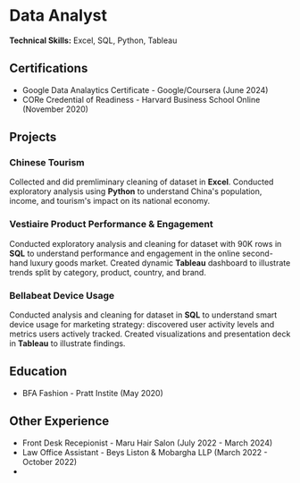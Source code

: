 # Data Analyst

**Technical Skills:** Excel, SQL, Python, Tableau

## Certifications

- Google Data Analaytics Certificate - Google/Coursera (June 2024)
- CORe Credential of Readiness - Harvard Business School Online (November 2020)

## Projects

### Chinese Tourism

Collected and did premliminary cleaning of dataset in **Excel**. Conducted exploratory analysis using **Python** to understand China's population, income, and tourism's impact on its national economy.

### Vestiaire Product Performance & Engagement

Conducted exploratory analysis and cleaning for dataset with 90K rows in **SQL** to understand performance and engagement in the online second-hand luxury goods market. Created dynamic **Tableau** dashboard to illustrate trends split by category, product, country, and brand.

### Bellabeat Device Usage

Conducted analysis and cleaning for dataset in **SQL** to understand smart device usage for marketing strategy: discovered user activity levels and metrics users actively tracked. Created visualizations and presentation deck in **Tableau** to illustrate findings.

## Education

- BFA Fashion - Pratt Instite (May 2020)

## Other Experience

- Front Desk Recepionist - Maru Hair Salon (July 2022 - March 2024)
- Law Office Assistant - Beys Liston & Mobargha LLP (March 2022 - October 2022)
- 
